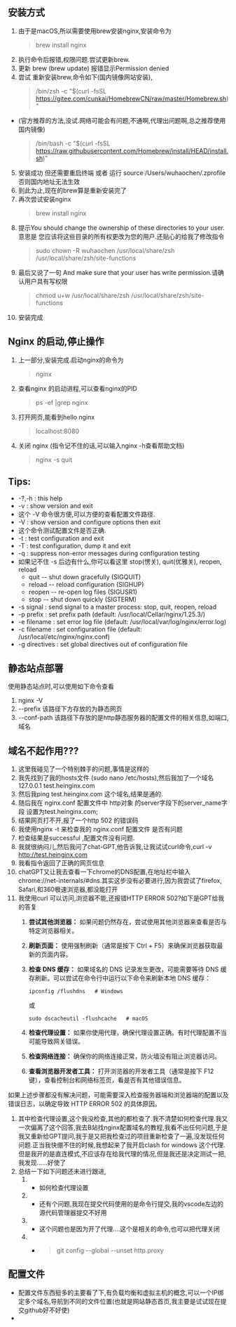 ## 安装方式
1. 由于是macOS,所以需要使用brew安装nginx,安装命令为
    >   brew install nginx
2. 执行命令后报错,权限问题.尝试更新brew.
3. 更新 brew (brew update) 报错显示Permission denied
4. 尝试 重新安装brew,命令如下(国内镜像网站安装),
    >   /bin/zsh -c "$(curl -fsSL https://gitee.com/cunkai/HomebrewCN/raw/master/Homebrew.sh)"
- (官方推荐的方法,没试.网络可能会有问题,不通啊,代理出问题啊,总之推荐使用国内镜像)
    >   /bin/bash -c "$(curl -fsSL https://raw.githubusercontent.com/Homebrew/install/HEAD/install.sh)"
5. 安装成功 但还需要重启终端 或者 运行 source /Users/wuhaochen/.zprofile   否则国内地址无法生效
6. 到此为止,现在的brew算是重新安装完了
7. 再次尝试安装nginx
   >    brew install nginx
8. 提示You should change the ownership of these directories to your user.意思是 您应该将这些目录的所有权更改为您的用户.还贴心的给我了修改指令 
   >    sudo chown -R wuhaochen /usr/local/share/zsh /usr/local/share/zsh/site-functions
9. 最后又说了一句 And make sure that your user has write permission.请确认用户具有写权限
    >   chmod u+w /usr/local/share/zsh /usr/local/share/zsh/site-functions
10. 安装完成

## Nginx 的启动,停止操作
1. 上一部分,安装完成.启动nginx的命令为
   > nginx
2. 查看nginx 的启动进程,可以查看nginx的PID
   > ps -ef |grep nginx
3. 打开网页,能看到hello nginx 
   > localhost:8080
4. 关闭 nginx (指令记不住的话,可以输入nginx -h查看帮助文档)
   > nginx -s quit 
## Tips: 
   - -?,-h         : this help
   - -v            : show version and exit
   - 这个 -V 命令很方便,可以方便的查看配置文件路径.
   - -V            : show version and configure options then exit 
   - 这个命令测试配置文件是否正确.
   - -t            : test configuration and exit
   - -T            : test configuration, dump it and exit
   - -q            : suppress non-error messages during configuration testing
   - 如果记不住 -s 后边有什么,你可以看这里 stop(愣关), quit(优雅关), reopen, reload
     - quit    -- shut down gracefully (SIGQUIT)
     - reload  -- reload configuration (SIGHUP)
     - reopen  -- re-open log files (SIGUSR1)
     - stop    -- shut down quickly (SIGTERM)
   - -s signal     : send signal to a master process: stop, quit, reopen, reload
   - -p prefix     : set prefix path (default: /usr/local/Cellar/nginx/1.25.3/)
   - -e filename   : set error log file (default: /usr/local/var/log/nginx/error.log)
   - -c filename   : set configuration file (default: /usr/local/etc/nginx/nginx.conf)
   - -g directives : set global directives out of configuration file
## 静态站点部署
使用静态站点时,可以使用如下命令查看
1. nginx -V 
1. --prefix 该路径下方存放的为静态网页
1. --conf-path 该路径下存放的是http静态服务器的配置文件的相关信息,如端口,域名
## 域名不起作用???
1. 这里我碰见了一个特别棘手的问题,事情是这样的
1. 我先找到了我的hosts文件 (sudo nano /etc/hosts),然后我加了一个域名 127.0.0.1 test.heinginx.com
1. 然后我ping test.heinginx.com 这个域名,结果是通的.
1. 随后我在 nginx.conf 配置文件中 http对象 的server字段下的server_name字段 设置为test.heinginx.com;
1. 结果网页打不开,报了一个http 502 的错误码
1. 我使用nginx -t 来检查我的 nginx.conf 配置文件 是否有问题
1. 检查结果是successful ,配置文件没有问题.
1. 我就很纳闷儿,然后我问了chat-GPT,他告诉我,让我试试curl命令,curl -v http://test.heinginx.com 
1. 我看指令返回了正确的网页信息
1. chatGPT又让我去查看一下chrome的DNS配置,在地址栏中输入chrome://net-internals/#dns.其实这步没有必要进行,因为我尝试了firefox, Safari,和360极速浏览器,都没能打开
2. 我使用curl 可以访问,浏览器不能,还报错HTTP ERROR 502?如下是GPT给我的答复
      1.  **尝试其他浏览器：** 如果问题仍然存在，尝试使用其他浏览器来查看是否与特定浏览器相关。
          
      2.  **刷新页面：** 使用强制刷新（通常是按下 Ctrl + F5）来确保浏览器获取最新的页面内容。
          
      3.  **检查 DNS 缓存：** 如果域名的 DNS 记录发生更改，可能需要等待 DNS 缓存刷新。可以尝试在命令行中运行以下命令来刷新本地 DNS 缓存：
          
          `ipconfig /flushdns   # Windows`
          
          或
          
          `sudo dscacheutil -flushcache   # macOS`
          
      4.  **检查代理设置：** 如果你使用代理，确保代理设置正确。有时代理配置不当可能导致网关错误。
          
      5.  **检查网络连接：** 确保你的网络连接正常，防火墙没有阻止浏览器访问。
          
      6.  **查看浏览器开发者工具：** 打开浏览器的开发者工具（通常是按下 F12 键），查看控制台和网络标签页，看是否有其他错误信息。
    

如果上述步骤都没有解决问题，可能需要深入检查服务器端和浏览器端的配置以及错误日志，以确定导致 HTTP ERROR 502 的具体原因。
 1. 其中检查代理设置,这个我没检查,其他的都检查了.我不清楚如何检查代理.我又一次偏离了这个回答,我去B站找nginx配置域名的教程,我看不出任何问题,于是我又重新给GPT提问,我于是又把我检查过的项目重新检查了一遍,没发现任何问题.正当我快绷不住的时候,我想起来了我开启clash for windows 这个代理.但是我开的是直连模式,不应该存在给我代理的情况,但是我还是决定测试一把,我发现......好使了
 2. 总结一下如下问题还未进行跟进,
    1. - 如何检查代理设置
    2. - 还有个问题,我现在提交代码使用的是命令行提交,我的vscode左边的源代码管理器提交不好用
    3. - 这个问题也是因为开了代理....这个是相关的命令,也可以把代理关闭
    4. - >git config --global --unset http.proxy
## 配置文件
 - 配置文件东西挺多的主要看了下,有负载均衡和虚拟主机的概念,可以一个IP绑定多个域名,导航到不同的文件位置(也就是网站静态首页,我主要是试试现在提交github好不好使)
 - 
